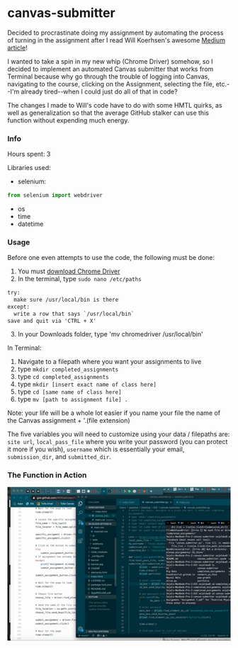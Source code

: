 # canvas-submitter
Decided to procrastinate doing my assignment by automating the process of turning in the assignment after I read Will Koerhsen's awesome [Medium article](https://towardsdatascience.com/controlling-the-web-with-python-6fceb22c5f08)!

I wanted to take a spin in my new whip (Chrome Driver) somehow, so I decided to implement an automated Canvas submitter that works from Terminal because why go through the trouble of logging into Canvas, navigating to the course, clicking on the Assignment, selecting the file, etc.--I'm already tired--when I could just do all of that in code?

The changes I made to Will's code have to do with some HMTL quirks, as well as generalization so that the average GitHub stalker can use this function without expending much energy.

### Info

Hours spent: 3

Libraries used: 
* selenium: 
```python
from selenium import webdriver
```
* os
* time
* datetime


### Usage

Before one even attempts to use the code, the following must be done:

1. You must [download Chrome Driver](https://sites.google.com/a/chromium.org/chromedriver/downloads)
2. In the terminal, type `sudo nano /etc/paths`

```
try:
  make sure /usr/local/bin is there
except:
  write a row that says `/usr/local/bin`
save and quit via 'CTRL + X'
```
3. In your Downloads folder, type 'mv chromedriver /usr/local/bin'

In Terminal:

1. Navigate to a filepath where you want your assignments to live
2. type `mkdir completed_assignments`
3. type `cd completed_assignments`
4. type `mkdir [insert exact name of class here]`
5. type `cd [same name of class here]`
6. type `mv [path to assignment file] .`

Note: your life will be a whole lot easier if you name your file the name of the Canvas assignment + '.(file extension)

The five variables you will need to customize using your data / filepaths are: `site url`, `local_pass_file` where you write your password (you can protect it more if you wish), `username` which is essentially your email, `submission_dir`, and `submitted_dir`.

### The Function in Action

![canvas submitter](auto_sub.gif)






